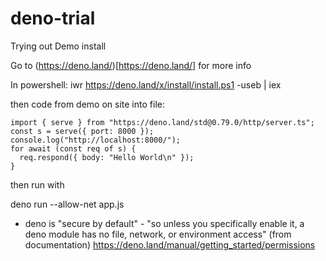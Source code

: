 # deno-trial
Trying out Demo install

Go to (https://deno.land/)[https://deno.land/] for more info

In powershell: 
    iwr https://deno.land/x/install/install.ps1 -useb | iex

then code from demo on site into file:

    import { serve } from "https://deno.land/std@0.79.0/http/server.ts";
    const s = serve({ port: 8000 });
    console.log("http://localhost:8000/");
    for await (const req of s) {
      req.respond({ body: "Hello World\n" });
    }
    
then run with 

  deno run --allow-net app.js

* deno is "secure by default" -  "so unless you specifically enable it, a deno module has no file, network, or environment access" (from documentation)
https://deno.land/manual/getting_started/permissions
